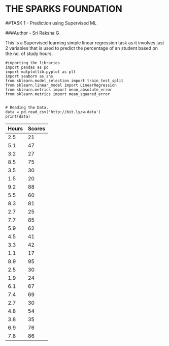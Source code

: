 # THE SPARKS FOUNDATION
##TASK 1 - Prediction using Supervised ML

###Author - Sri Raksha G

This is a Supervised learning simple linear regression task as it involves just 2 variables that is used to predict the percentage of an student based on the no. of study hours.

```
#importing the libraries
import pandas as pd
import matplotlib.pyplot as plt 
import seaborn as sns
from sklearn.model_selection import train_test_split
from sklearn.linear_model import LinearRegression
from sklearn.metrics import mean_absolute_error
from sklearn.metrics import mean_squared_error

```
```

# Reading the Data.
data = pd.read_csv('http://bit.ly/w-data')
print(data)

```

 Hours | Scores
  --------|--------
       2.5  |   21
      5.1  |   47
      3.2  |   27
      8.5  |   75
      3.5  |   30
      1.5  |   20
      9.2  |   88
      5.5  |   60
      8.3  |   81
      2.7  |   25
      7.7  |   85
      5.9  |   62
      4.5  |   41
      3.3  |   42
      1.1  |   17
      8.9  |   95
      2.5  |   30
      1.9  |   24
      6.1  |   67
      7.4  |   69
      2.7  |   30
      4.8  |   54
      3.8  |   35
      6.9  |   76
      7.8  |   86

